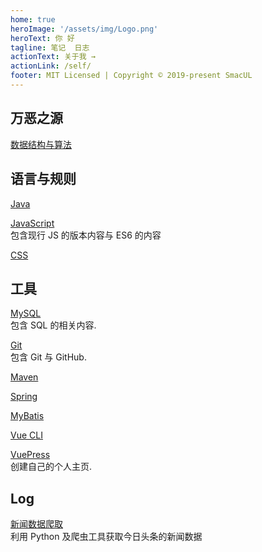 ```yaml
---
home: true
heroImage: '/assets/img/Logo.png'
heroText: 你 好
tagline: 笔记  日志
actionText: 关于我 →
actionLink: /self/
footer: MIT Licensed | Copyright © 2019-present SmacUL
---
```


## 万恶之源
[数据结构与算法](/basic/datastructure/)
<!-- - [计算机网络](/basic/network/) -->

## 语言与规则
[Java](./lang/java)

[JavaScript](./lang/js)   
包含现行 JS 的版本内容与 ES6 的内容
<!-- - [Python](./lang/python) -->

[CSS](./lang/css)

## 工具
[MySQL](./tool/mysql)  
    包含 SQL 的相关内容.   

<!-- - [Webpack](./tool/webpack/文档阅读)  -->
[Git](./tool/git/Git)   
    包含 Git 与 GitHub.   

[Maven](./tool/maven/Maven)  

[Spring](./tool/spring)  

[MyBatis](./tool/mybatis/MyBatis)  

<!-- - [Hibernate](./tool/hibernate/Hibernate) -->
[Vue CLI](./tool/vuecli)  

[VuePress](./tool/vuepress)    
    创建自己的个人主页. 

## Log
[新闻数据爬取](./log/news_crawler)    
    利用 Python 及爬虫工具获取今日头条的新闻数据